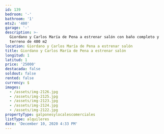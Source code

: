 ```yaml
---
id: 139
bedroom: '-'
bathroom: '1'
mts2: '400'
garage: '-'
description: >-
  Giordano y Carlos María de Pena a estrenar salón con baño completo y gran
  terreno de 400 m2 
location: Giordano y Carlos María de Pena a estrenar salón
title: Giordano y Carlos María de Pena a estrenar salón
longitud: 1
latitud: 1
price: '25000'
destacada: false
soldout: false
rented: false
currency: $
images:
  - /assets/img-2126.jpg
  - /assets/img-2125.jpg
  - /assets/img-2123.jpg
  - /assets/img-2124.jpg
  - /assets/img-2122.jpg
propertyType: galponesylocalescomerciales
listType: alquileres
date: 'December 10, 2020 4:33 PM'
---
```


